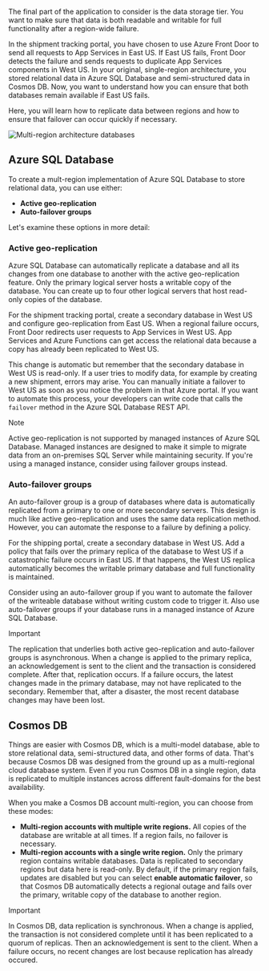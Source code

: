 The final part of the application to consider is the data storage tier. You want to make sure that data is both readable and writable for full functionality after a region-wide failure.

In the shipment tracking portal, you have chosen to use Azure Front Door to send all requests to App Services in East US. If East US fails, Front Door detects the failure and sends requests to duplicate App Services components in West US. In your original, single-region architecture, you stored relational data in Azure SQL Database and semi-structured data in Cosmos DB. Now, you want to understand how you can ensure that both databases remain available if East US fails. 

Here, you will learn how to replicate data between regions and how to ensure that failover can occur quickly if necessary.

<!-- TODO: The design team should recreate this diagram in MSLearn style -->

![Multi-region architecture databases](../media/5-multi-region-web-app-data.png)

## Azure SQL Database

To create a mult-region implementation of Azure SQL Database to store relational data, you can use either:

- **Active geo-replication**
- **Auto-failover groups**

<!-- Note for reviewers: Acrolinx suggests no hyphen in "Auto-failover" but all SQL Database documentation includes one. -->

Let's examine these options in more detail:

### Active geo-replication

Azure SQL Database can automatically replicate a database and all its changes from one database to another with the active geo-replication feature. Only the primary logical server hosts a writable copy of the database. You can create up to four other logical servers that host read-only copies of the database. 

For the shipment tracking portal, create a secondary database in West US and configure geo-replication from East US. When a regional failure occurs, Front Door redirects user requests to App Services in West US. App Services and Azure Functions can get access the relational data because a copy has already been replicated to West US.

This change is automatic but remember that the secondary database in West US is read-only. If a user tries to modify data, for example by creating a new shipment, errors may arise. You can manually initiate a failover to West US as soon as you notice the problem in that Azure portal. If you want to automate this process, your developers can write code that calls the `failover` method in the Azure SQL Database REST API.

> [!NOTE]
> Active geo-replication is not supported by managed instances of Azure SQL Database. Managed instances are designed to make it simple to migrate data from an on-premises SQL Server while maintaining security. If you're using a managed instance, consider using failover groups instead. 

### Auto-failover groups

An auto-failover group is a group of databases where data is automatically replicated from a primary to one or more secondary servers. This design is much like active geo-replication and uses the same data replication method. However, you can automate the response to a failure by defining a policy. 

For the shipping portal, create a secondary database in West US. Add a policy that fails over the primary replica of the database to West US if a catastrophic failure occurs in East US. If that happens, the West US replica automatically becomes the writable primary database and full functionality is maintained.  

Consider using an auto-failover group if you want to automate the failover of the writeable database without writing custom code to trigger it. Also use auto-failover groups if your database runs in a managed instance of Azure SQL Database.

> [!IMPORTANT]
> The replication that underlies both active geo-replication and auto-failover groups is asynchronous. When a change is applied to the primary replica, an acknowledgement is sent to the client and the transaction is considered complete. After that, replication occurs. If a failure occurs, the latest changes made in the primary database, may not have replicated to the secondary. Remember that, after a disaster, the most recent database changes may have been lost.

## Cosmos DB

Things are easier with Cosmos DB, which is a multi-model database, able to store relational data, semi-structured data, and other forms of data. That's because Cosmos DB was designed from the ground up as a multi-regional cloud database system. Even if you run Cosmos DB in a single region, data is replicated to multiple instances across different fault-domains for the best availability. 

When you make a Cosmos DB account multi-region, you can choose from these modes:

- **Multi-region accounts with multiple write regions.** All copies of the database are writable at all times. If a region fails, no failover is necessary.
- **Multi-region accounts with a single write region.** Only the primary region contains writable databases. Data is replicated to secondary regions but data here is read-only. By default, if the primary region fails, updates are disabled but you can select **enable automatic failover**, so that Cosmos DB automatically detects a regional outage and fails over the primary, writable copy of the database to another region. 

> [!IMPORTANT]
> In Cosmos DB, data replication is synchronous. When a change is applied, the transaction is not considered complete until it has been replicated to a quorum of replicas. Then an acknowledgement is sent to the client. When a failure occurs, no recent changes are lost because replication has already occured.